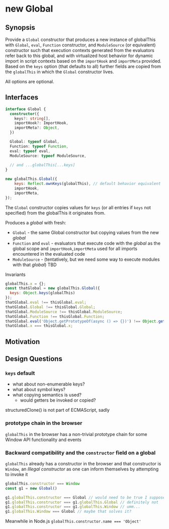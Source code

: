 # new Global

## Synopsis

Provide a `Global` constructor that produces a new instance of globalThis with  `Global`, `eval`, `Function` constructor, and `ModuleSource` (or equivalent) constructor such that execution contexts
generated from the evaluators refer back to this global, and with
 virtualized host behavior for dynamic import in script
contexts based on the `importHook` and `importMeta` provided.
Based on the `keys` option (that defaults to all) further fields are copied from the `globalThis` in which the `Global` constructor lives.

All options are optional.


## Interfaces
```ts
interface Global {
  constructor({
    keys?: string[],
    importHook?: ImportHook,
    importMeta?: Object,
  })

  Global: typeof Global,
  Function: typeof Function,
  eval: typeof eval,
  ModuleSource: typeof ModuleSource,
  
  // and ...globalThis[...keys]
}
```

```js
new globalThis.Global({
    keys: Reflect.ownKeys(globalThis), // default behavior equivalent
    importHook,
    importMeta,
});
```

The `Global` constructor copies values for `keys` (or all entries if `keys` not specified) from the globalThis it originates from.

Produces a _global_ with fresh:
- `Global` - the same Global constructor but copying values from the new _global_
- `Function` and `eval` - evaluators that execute code with the _global_ as the global scope and `importHook`,`importMeta` used for all imports encountered in the evaluated code
- `ModuleSource` - (tentatively, but we need some way to execute modules with that _global_) TBD

Invariants
```js
globalThis.x = {};
const thatGlobal = new globalThis.Global({
  keys: Object.keys(globalThis)
});
thatGlobal.eval !== thisGlobal.eval;
thatGlobal.Global !== thisGlobal.Global;
thatGlobal.ModuleSource !== thisGlobal.ModuleSource;
thatGlobal.Function !== thisGlobal.Function;
thatGlobal.eval('Object.getPrototypeOf(async () => {})') !== Object.getPrototypeOf(async () => {});
thatGlobal.x === thisGlobal.x;
```

## Motivation

## Design Questions

### `keys` default

- what about non-enumerable keys?
- what about symbol keys?
- what copying semantics is used? 
  - would getters be invoked or copied?

structuredClone() is not part of ECMAScript, sadly

### prototype chain in the browser

`globalThis` in the browser has a non-trivial prototype chain for some Window API functionality and events


### Backward compatibility and the `constructor` field on a global

`globalThis` already has a constructor in the browser and that constructor is `Window`, an _Illegal constructor_ as one can inform themselves by attempting to invoke it
```js
globalThis.constructor === Window
const g1 = new Global()

g1.globalThis.constructor === Global // would need to be true I suppose
g1.globalThis.constructor === g1.globalThis.Global // definitely not
g1.globalThis.constructor === g1.globalThis.Window // umm...
g1.globalThis.Window === Global // maybe that solves it?
```

Meanwhile in Node.js `globalThis.constructor.name === 'Object'`
